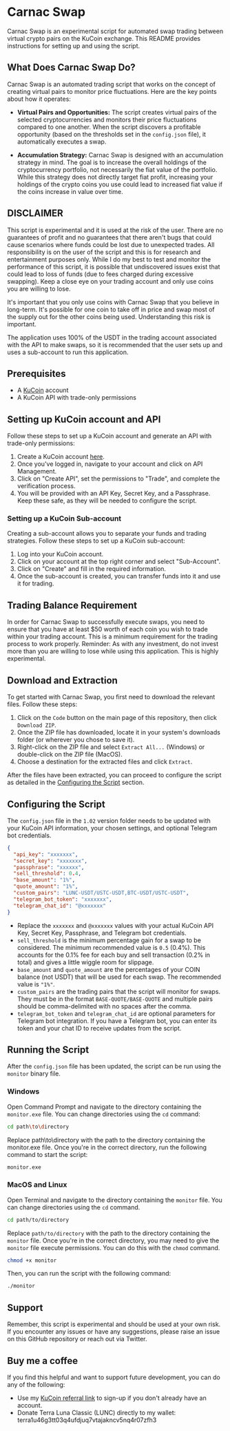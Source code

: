 # Carnac Swap

Carnac Swap is an experimental script for automated swap trading between virtual crypto pairs on the KuCoin exchange. This README provides instructions for setting up and using the script.

## What Does Carnac Swap Do?

Carnac Swap is an automated trading script that works on the concept of creating virtual pairs to monitor price fluctuations. Here are the key points about how it operates:

- **Virtual Pairs and Opportunities:** The script creates virtual pairs of the selected cryptocurrencies and monitors their price fluctuations compared to one another. When the script discovers a profitable opportunity (based on the thresholds set in the `config.json` file), it automatically executes a swap.

- **Accumulation Strategy:** Carnac Swap is designed with an accumulation strategy in mind. The goal is to increase the overall holdings of the cryptocurrency portfolio, not necessarily the fiat value of the portfolio. While this strategy does not directly target fiat profit, increasing your holdings of the crypto coins you use could lead to increased fiat value if the coins increase in value over time.


## DISCLAIMER

This script is experimental and it is used at the risk of the user. There are no guarantees of profit and no guarantees that there aren't bugs that could cause scenarios where funds could be lost due to unexpected trades. All responsibility is on the user of the script and this is for research and entertainment purposes only. While I do my best to test and monitor the performance of this script, it is possible that undiscovered issues exist that could lead to loss of funds (due to fees charged during excessive swapping). Keep a close eye on your trading account and only use coins you are willing to lose.

It's important that you only use coins with Carnac Swap that you believe in long-term. It's possible for one coin to take off in price and swap most of the supply out for the other coins being used. Understanding this risk is important.

The application uses 100% of the USDT in the trading account associated with the API to make swaps, so it is recommended that the user sets up and uses a sub-account to run this application.

## Prerequisites

- A [KuCoin](https://www.kucoin.com/ucenter/signup?rcode=rJTVN82) account
- A KuCoin API with trade-only permissions

## Setting up KuCoin account and API

Follow these steps to set up a KuCoin account and generate an API with trade-only permissions:

1. Create a KuCoin account [here](https://www.kucoin.com/ucenter/signup?rcode=rJTVN82).
2. Once you've logged in, navigate to your account and click on API Management.
3. Click on "Create API", set the permissions to "Trade", and complete the verification process.
4. You will be provided with an API Key, Secret Key, and a Passphrase. Keep these safe, as they will be needed to configure the script.

### Setting up a KuCoin Sub-account

Creating a sub-account allows you to separate your funds and trading strategies. Follow these steps to set up a KuCoin sub-account:

1. Log into your KuCoin account.
2. Click on your account at the top right corner and select "Sub-Account".
3. Click on "Create" and fill in the required information.
4. Once the sub-account is created, you can transfer funds into it and use it for trading.

## Trading Balance Requirement

In order for Carnac Swap to successfully execute swaps, you need to ensure that you have at least $50 worth of each coin you wish to trade within your trading account. This is a minimum requirement for the trading process to work properly. Reminder: As with any investment, do not invest more than you are willing to lose while using this application. This is highly experimental.

## Download and Extraction

To get started with Carnac Swap, you first need to download the relevant files. Follow these steps:

1. Click on the `Code` button on the main page of this repository, then click `Download ZIP`.
2. Once the ZIP file has downloaded, locate it in your system's downloads folder (or wherever you chose to save it).
3. Right-click on the ZIP file and select `Extract All...` (Windows) or double-click on the ZIP file (MacOS).
4. Choose a destination for the extracted files and click `Extract`.

After the files have been extracted, you can proceed to configure the script as detailed in the [Configuring the Script](#configuring-the-script) section.

## Configuring the Script

The `config.json` file in the `1.02` version folder needs to be updated with your KuCoin API information, your chosen settings, and optional Telegram bot credentials.

```json
{
  "api_key": "xxxxxxx",
  "secret_key": "xxxxxxx",
  "passphrase": "xxxxxx",
  "sell_threshold": 0.4,
  "base_amount": "1%",
  "quote_amount": "1%",
  "custom_pairs": "LUNC-USDT/USTC-USDT,BTC-USDT/USTC-USDT",
  "telegram_bot_token": "xxxxxxx",
  "telegram_chat_id": "@xxxxxxx"
}
```
- Replace the `xxxxxxx` and `@xxxxxxx` values with your actual KuCoin API Key, Secret Key, Passphrase, and Telegram bot credentials.
- `sell_threshold` is the minimum percentage gain for a swap to be considered. The minimum recommended value is `0.5` (0.4%). This accounts for the 0.1% fee for each buy and sell transaction (0.2% in total) and gives a little wiggle room for slippage.
- `base_amount` and `quote_amount` are the percentages of your COIN balance (not USDT) that will be used for each swap. The recommended value is `"1%"`.
- `custom_pairs` are the trading pairs that the script will monitor for swaps. They must be in the format `BASE-QUOTE/BASE-QUOTE` and multiple pairs should be comma-delimited with no spaces after the comma.
- `telegram_bot_token` and `telegram_chat_id` are optional parameters for Telegram bot integration. If you have a Telegram bot, you can enter its token and your chat ID to receive updates from the script.

## Running the Script

After the `config.json` file has been updated, the script can be run using the `monitor` binary file.

### Windows

Open Command Prompt and navigate to the directory containing the `monitor.exe` file. You can change directories using the `cd` command:

```bash
cd path\to\directory
```

Replace path\to\directory with the path to the directory containing the monitor.exe file. Once you're in the correct directory, run the following command to start the script:

```bash
monitor.exe
```

### MacOS and Linux
Open Terminal and navigate to the directory containing the `monitor` file. You can change directories using the `cd` command.

```bash
cd path/to/directory
```

Replace `path/to/directory` with the path to the directory containing the `monitor` file. Once you're in the correct directory, you may need to give the `monitor` file execute permissions. You can do this with the `chmod` command.

```bash
chmod +x monitor
```

Then, you can run the script with the following command:

```bash
./monitor
```

## Support

Remember, this script is experimental and should be used at your own risk. If you encounter any issues or have any suggestions, please raise an issue on this GitHub repository or reach out via Twitter.

## Buy me a coffee

If you find this helpful and want to support future development, you can do any of the following:
- Use my [KuCoin referral link](https://www.kucoin.com/ucenter/signup?rcode=rJTVN82) to sign-up if you don't already have an account.
- Donate Terra Luna Classic (LUNC) directly to my wallet: terra1u46g3tt03q4ufdjuq7vtajakncv5nq4r07zfh3

